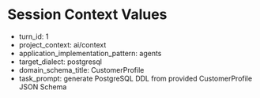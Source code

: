 <!--
 * App: SQL Generation Agent
 * Package: ai/agentic-pipeline/turns
 * File: session_context_values.md
 * Version: 0.1.0
 * Turns: 1
 * Author: codex-agent
 * Date: 2025-10-20T00:21:21Z
 * Exports: session context snapshot
 * Description: Captures resolved session and project context values for turn 1.
 -->
# Session Context Values

- turn_id: 1
- project_context: ai/context
- application_implementation_pattern: agents
- target_dialect: postgresql
- domain_schema_title: CustomerProfile
- task_prompt: generate PostgreSQL DDL from provided CustomerProfile JSON Schema
